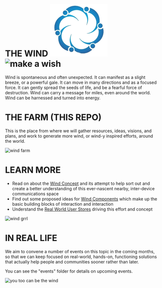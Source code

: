 # THE WIND ![logo](doc/img/wind.png) ![make a wish](http://media.giphy.com/media/xvtsqO6ip92Tu/giphy.gif)

Wind is spontaneous and often unexpected. It can manifest as a slight breeze, or a powerful gale. It can move in many directions and as a focused force. It can gently spread the seeds of life, and be a fearful force of destruction. Wind can carry a message for miles, even around the world. Wind can be harnessed and turned into energy.

# THE FARM (THIS REPO)

This is the place from where we will gather resources, ideas, visions, and plans, and work to generate more wind, or wind-y inspired efforts, around the world. 

![wind farm](http://media.giphy.com/media/3DoI1zA7jP8M8/giphy.gif)

# LEARN MORE

- Read on about the [Wind Concept](https://github.com/n8fr8/WindFarm/blob/master/doc/Concept.md) and its attempt to help sort out and create a better understanding of this ever-nascent nearby, inter-device communications space
- Find out some proposed ideas for [Wind Components](https://github.com/n8fr8/WindFarm/blob/master/doc/Components.md) which make up the basic building blocks of interaction and interaction
- Understand the [Real World User Stores](https://github.com/n8fr8/WindFarm/blob/master/doc/UserStories.md) driving this effort and concept

![wind grrl](http://media.giphy.com/media/9Ji3dnzzl9ALC/giphy.gif)

# IN REAL LIFE

We aim to convene a number of events on this topic in the coming months, so that we can keep focused on real-world, hands-on, functioning solutions that actually help people and communities sooner rather than later.

You can see the "events" folder for details on upcoming events.

![you too can be the wind](http://media.giphy.com/media/MtvGS8MXA5O6c/giphy.gif)


